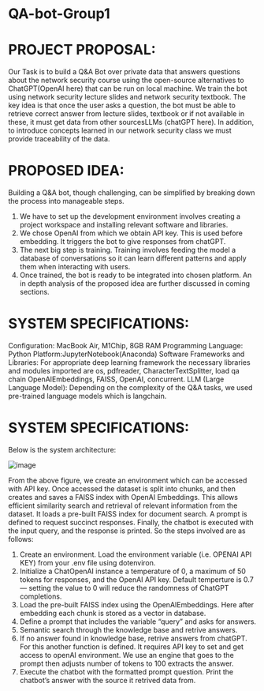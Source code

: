 # QA-bot-Group1

# PROJECT PROPOSAL:
Our Task is to build a Q&A Bot over private data that answers questions about the network
security course using the open-source alternatives to ChatGPT(OpenAI here) that can be run
on local machine.
We train the bot using network security lecture slides and network security textbook. The
key idea is that once the user asks a question, the bot must be able to retrieve correct answer
from lecture slides, textbook or if not available in these, it must get data from other sourcesLLMs (chatGPT here). In addition, to introduce concepts learned in our network security class
we must provide traceability of the data.

# PROPOSED IDEA:
Building a Q&A bot, though challenging, can be simplified by breaking down the process into
manageable steps.
1. We have to set up the development environment involves creating a project workspace and installing relevant software and libraries.
2. We chose OpenAI from which we obtain API key. This is used before embedding. It triggers the bot to give responses from chatGPT.
3. The next big step is training. Training involves feeding the model a database of conversations so it can learn different patterns and apply them when interacting with users.
4. Once trained, the bot is ready to be integrated into chosen platform. An in depth analysis of the proposed idea are further discussed in coming sections.

# SYSTEM SPECIFICATIONS:
Configuration: MacBook Air, M1Chip, 8GB RAM
Programming Language: Python
Platform:JupyterNotebook(Anaconda)
Software Frameworks and Libraries: For appropriate deep learning framework the necessary libraries and modules imported are os, pdfreader, CharacterTextSplitter, load qa chain
OpenAIEmbeddings, FAISS, OpenAI, concurrent.
LLM (Large Language Model): Depending on the complexity of the Q&A tasks, we used
pre-trained language models which is langchain.

# SYSTEM SPECIFICATIONS:
Below is the system architecture:

![image](https://github.com/NavyaKamireddy/QA-bot-Group1/assets/146391951/15547197-2ed3-464c-9d85-0398a89e0ebd)

From the above figure, we create an environment which can be accessed with API key. Once accessed the dataset is split into chunks, and then creates and saves a FAISS index with OpenAI Embeddings. This allows efficient similarity search and retrieval of relevant information from the dataset. It loads a pre-built FAISS index for document search. A prompt is defined to request succinct responses. Finally, the chatbot is executed with the input query, and the response is printed. So the steps involved are as follows:

1) Create an environment. Load the environment variable (i.e. OPENAI API KEY) from your .env file using dotenviron.
2) Initialize a ChatOpenAI instance a temperature of 0, a maximum of 50 tokens for responses, and the OpenAI API key. Default temperture is 0.7 — setting the value to 0 will reduce the randomness of ChatGPT completions.
3) Load the pre-built FAISS index using the OpenAIEmbeddings. Here after embedding each chunk is stored as a vector in database.
4) Define a prompt that includes the variable “query” and asks for answers.
5) Semantic search through the knowledge base and retrive answers.
6) If no answer found in knowledge base, retrive answers from chatGPT. For this another function is defined. It requires API key to set and get access to openAI environment. We use an engine that goes to the prompt then adjusts number of tokens to 100 extracts the answer.
7) Execute the chatbot with the formatted prompt question. Print the chatbot’s answer with the source it retrived data from.



